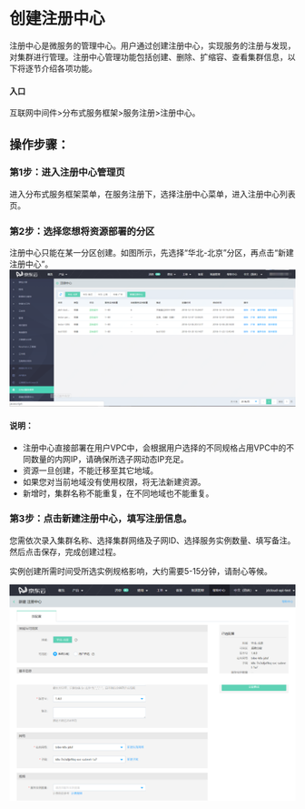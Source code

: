 # 创建注册中心

注册中心是微服务的管理中心。用户通过创建注册中心，实现服务的注册与发现，对集群进行管理。注册中心管理功能包括创建、删除、扩缩容、查看集群信息，以下将逐节介绍各项功能。

#### 入口
互联网中间件>分布式服务框架>服务注册>注册中心。


##  操作步骤：
###   第1步：进入注册中心管理页
进入分布式服务框架菜单，在服务注册下，选择注册中心菜单，进入注册中心列表页。


###   第2步：选择您想将资源部署的分区
注册中心只能在某一分区创建。如图所示，先选择“华北-北京”分区，再点击“新建注册中心”。
 ![](../../../../../image/Internet-Middleware/JD-Distributed-Service-Framework/zczx-list.png)
 
 
####   说明：
-  注册中心直接部署在用户VPC中，会根据用户选择的不同规格占用VPC中的不同数量的内网IP，请确保所选子网动态IP充足。
- 资源一旦创建，不能迁移至其它地域。
-  如果您对当前地域没有使用权限，将无法新建资源。
-  新增时，集群名称不能重复，在不同地域也不能重复。

###   第3步：点击新建注册中心，填写注册信息。
您需依次录入集群名称、选择集群网络及子网ID、选择服务实例数量、填写备注。然后点击保存，完成创建过程。

实例创建所需时间受所选实例规格影响，大约需要5-15分钟，请耐心等候。

  ![](../../../../../image/Internet-Middleware/JD-Distributed-Service-Framework/zczx-xj.png)


